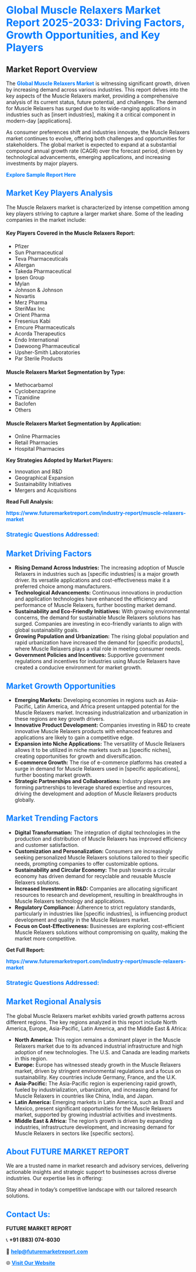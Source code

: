<h1 style="color: #007BFF;">Global Muscle Relaxers Market Report 2025-2033: Driving Factors, Growth Opportunities, and Key Players</h1>

<section id="overview">
<h2>Market Report Overview</h2>
<p>The <a href="https://www.futuremarketreport.com/industry-report/muscle-relaxers-market" style="color: #007BFF; text-decoration: none;"><strong>Global Muscle Relaxers Market</strong></a> is witnessing significant growth, driven by increasing demand across various industries. This report delves into the key aspects of the Muscle Relaxers market, providing a comprehensive analysis of its current status, future potential, and challenges. The demand for Muscle Relaxers has surged due to its wide-ranging applications in industries such as [insert industries], making it a critical component in modern-day [applications].</p>
<p>As consumer preferences shift and industries innovate, the Muscle Relaxers market continues to evolve, offering both challenges and opportunities for stakeholders. The global market is expected to expand at a substantial compound annual growth rate (CAGR) over the forecast period, driven by technological advancements, emerging applications, and increasing investments by major players.</p>
</section>

<section id="overview">
<p><a href="https://www.futuremarketreport.com/request-sample/reportId=64461" style="color: #007BFF; text-decoration: none;"><strong>Explore Sample Report Here</strong></a></p>
</section>

<section id="key-players">
<h2 style="color: #007BFF;">Market Key Players Analysis</h2>
<p>The Muscle Relaxers market is characterized by intense competition among key players striving to capture a larger market share. Some of the leading companies in the market include:</p>
<h4>Key Players Covered in the Muscle Relaxers Report:</h4>
<ul><li>Pfizer</li><li>Sun Pharmaceutical</li><li>Teva Pharmaceuticals</li><li>Allergan</li><li>Takeda Pharmaceutical</li><li>Ipsen Group</li><li>Mylan</li><li>Johnson &amp; Johnson</li><li>Novartis</li><li>Merz Pharma</li><li>SteriMax Inc</li><li>Orient Pharma</li><li>Fresenius Kabi</li><li>Emcure Pharmaceuticals</li><li>Acorda Therapeutics</li><li>Endo International</li><li>Daewoong Pharmaceutical</li><li>Upsher-Smith Laboratories</li><li>Par Sterile Products</li></ul>
<h4>Muscle Relaxers Market Segmentation by Type:</h4>
<ul><li>Methocarbamol</li><li>Cyclobenzaprine</li><li>Tizanidine</li><li>Baclofen</li><li>Others</li></ul>

<h4>Muscle Relaxers Market Segmentation by Application:</h4>
<ul><li>Online Pharmacies</li><li>Retail Pharmacies</li><li>Hospital Pharmacies</li></ul>
<p><strong>Key Strategies Adopted by Market Players:</strong></p>
<ul>
<li>Innovation and R&D</li>
<li>Geographical Expansion</li>
<li>Sustainability Initiatives</li>
<li>Mergers and Acquisitions</li>
</ul>
</section>

<section>
<p><strong>Read Full Analysis: </strong></p><a href="https://www.futuremarketreport.com/industry-report/muscle-relaxers-market" style="color: #007BFF; text-decoration: none;"><strong>https://www.futuremarketreport.com/industry-report/muscle-relaxers-market</strong></a>
<h3 style="color: #007BFF;">Strategic Questions Addressed:</h3>
</section>

<section id="driving-factors">
<h2 style="color: #007BFF;">Market Driving Factors</h2>
<ul>
<li><strong>Rising Demand Across Industries:</strong> The increasing adoption of Muscle Relaxers in industries such as [specific industries] is a major growth driver. Its versatile applications and cost-effectiveness make it a preferred choice among manufacturers.</li>
<li><strong>Technological Advancements:</strong> Continuous innovations in production and application technologies have enhanced the efficiency and performance of Muscle Relaxers, further boosting market demand.</li>
<li><strong>Sustainability and Eco-Friendly Initiatives:</strong> With growing environmental concerns, the demand for sustainable Muscle Relaxers solutions has surged. Companies are investing in eco-friendly variants to align with global sustainability goals.</li>
<li><strong>Growing Population and Urbanization:</strong> The rising global population and rapid urbanization have increased the demand for [specific products], where Muscle Relaxers plays a vital role in meeting consumer needs.</li>
<li><strong>Government Policies and Incentives:</strong> Supportive government regulations and incentives for industries using Muscle Relaxers have created a conducive environment for market growth.</li>
</ul>
</section>

<section id="growth-opportunities">
<h2 style="color: #007BFF;">Market Growth Opportunities</h2>
<ul>
<li><strong>Emerging Markets:</strong> Developing economies in regions such as Asia-Pacific, Latin America, and Africa present untapped potential for the Muscle Relaxers market. Increasing industrialization and urbanization in these regions are key growth drivers.</li>
<li><strong>Innovative Product Development:</strong> Companies investing in R&D to create innovative Muscle Relaxers products with enhanced features and applications are likely to gain a competitive edge.</li>
<li><strong>Expansion into Niche Applications:</strong> The versatility of Muscle Relaxers allows it to be utilized in niche markets such as [specific niches], creating opportunities for growth and diversification.</li>
<li><strong>E-commerce Growth:</strong> The rise of e-commerce platforms has created a surge in demand for Muscle Relaxers used in [specific applications], further boosting market growth.</li>
<li><strong>Strategic Partnerships and Collaborations:</strong> Industry players are forming partnerships to leverage shared expertise and resources, driving the development and adoption of Muscle Relaxers products globally.</li>
</ul>
</section>

<section id="trending-factors">
<h2 style="color: #007BFF;">Market Trending Factors</h2>
<ul>
<li><strong>Digital Transformation:</strong> The integration of digital technologies in the production and distribution of Muscle Relaxers has improved efficiency and customer satisfaction.</li>
<li><strong>Customization and Personalization:</strong> Consumers are increasingly seeking personalized Muscle Relaxers solutions tailored to their specific needs, prompting companies to offer customizable options.</li>
<li><strong>Sustainability and Circular Economy:</strong> The push towards a circular economy has driven demand for recyclable and reusable Muscle Relaxers solutions.</li>
<li><strong>Increased Investment in R&D:</strong> Companies are allocating significant resources to research and development, resulting in breakthroughs in Muscle Relaxers technology and applications.</li>
<li><strong>Regulatory Compliance:</strong> Adherence to strict regulatory standards, particularly in industries like [specific industries], is influencing product development and quality in the Muscle Relaxers market.</li>
<li><strong>Focus on Cost-Effectiveness:</strong> Businesses are exploring cost-efficient Muscle Relaxers solutions without compromising on quality, making the market more competitive.</li>
</ul>
</section>

<section>
<p><strong>Get Full Report: </strong></p><a href="https://www.futuremarketreport.com/industry-report/muscle-relaxers-market" style="color: #007BFF; text-decoration: none;"><strong>https://www.futuremarketreport.com/industry-report/muscle-relaxers-market</strong></a>
<h3 style="color: #007BFF;">Strategic Questions Addressed:</h3>
</section>


<section id="regional-analysis">
<h2 style="color: #007BFF;">Market Regional Analysis</h2>
<p>The global Muscle Relaxers market exhibits varied growth patterns across different regions. The key regions analyzed in this report include North America, Europe, Asia-Pacific, Latin America, and the Middle East & Africa:</p>
<ul>
<li><strong>North America:</strong> This region remains a dominant player in the Muscle Relaxers market due to its advanced industrial infrastructure and high adoption of new technologies. The U.S. and Canada are leading markets in this region.</li>
<li><strong>Europe:</strong> Europe has witnessed steady growth in the Muscle Relaxers market, driven by stringent environmental regulations and a focus on sustainability. Key countries include Germany, France, and the U.K.</li>
<li><strong>Asia-Pacific:</strong> The Asia-Pacific region is experiencing rapid growth, fueled by industrialization, urbanization, and increasing demand for Muscle Relaxers in countries like China, India, and Japan.</li>
<li><strong>Latin America:</strong> Emerging markets in Latin America, such as Brazil and Mexico, present significant opportunities for the Muscle Relaxers market, supported by growing industrial activities and investments.</li>
<li><strong>Middle East & Africa:</strong> The region’s growth is driven by expanding industries, infrastructure development, and increasing demand for Muscle Relaxers in sectors like [specific sectors].</li>
</ul>
</section>

<footer>
<h2 style="color: #007BFF;">About FUTURE MARKET REPORT</h2>
<p>We are a trusted name in market research and advisory services, delivering actionable insights and strategic support to businesses across diverse industries. Our expertise lies in offering:</p>

<p>Stay ahead in today’s competitive landscape with our tailored research solutions.</p>

<h2 style="color: #007BFF;">Contact Us:</h2>
<p><strong>FUTURE MARKET REPORT</strong></p>
<p>📞 <strong>+91 (883) 074-8030</strong></p>
<p>📧 <strong><a href="mailto:help@futuremarketreport.com" style="color: #007BFF;">help@futuremarketreport.com</a></strong></p>
<p>🌐 <strong><a href="https://www.futuremarketreport.com/" style="color: #007BFF;">Visit Our Website</a></strong></p>
</footer>